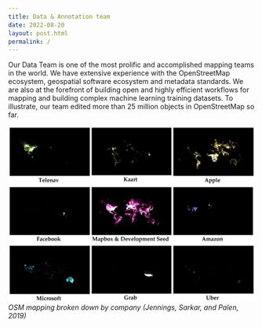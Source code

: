 ```yaml
---
title: Data & Annotation team 
date: 2022-08-20
layout: post.html
permalink: /
---
```


Our Data Team is one of the most prolific and accomplished mapping teams in the world. We have extensive experience with the OpenStreetMap ecosystem, geospatial software ecosystem and metadata standards. We are also at the forefront of building open and highly efficient workflows for mapping and building complex machine learning training datasets. To illustrate, our team edited more than 25 million objects in OpenStreetMap so far.

![](assets/images/osm-mapping-by-company.jpg)
*OSM mapping broken down by company (Jennings, Sarkar, and Palen, 2019)*